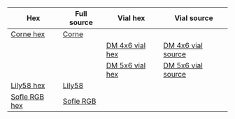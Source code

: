 | Hex           | Full source | Vial hex | Vial source |
| --------------| ----------- | ----------- | ----------- |
| [Corne hex](https://github.com/ergohaven/keymap_hub/tree/main/corne)| [Corne](https://github.com/ergohaven/qmk_firmware/tree/master/keyboards/crkbd/keymaps/eh) | 
|  |  | [DM 4x6 vial hex](https://github.com/ergohaven/keymap_hub/tree/main/dm-4x6)| [DM 4x6 vial source](https://github.com/ergohaven/vial-qmk/tree/vial/keyboards/ergohaven/dactyl_manuform/4x6/keymaps/eh) |
|  |  | [DM 5x6 vial hex ](https://github.com/ergohaven/keymap_hub/tree/main/dm-5x6)|[DM 5x6 vial source](https://github.com/ergohaven/vial-qmk/tree/vial/keyboards/ergohaven/dactyl_manuform/5x6/keymaps/eh) |
| [Lily58 hex](https://github.com/ergohaven/keymap_hub/tree/main/lily58)| [Lily58](https://github.com/ergohaven/qmk_firmware/tree/master/keyboards/lily58/keymaps/eh) |
| [Sofle RGB hex](https://github.com/ergohaven/keymap_hub/tree/main/sofle)| [Sofle RGB](https://github.com/ergohaven/qmk_firmware/tree/master/keyboards/sofle/keymaps/ehrgb) |
